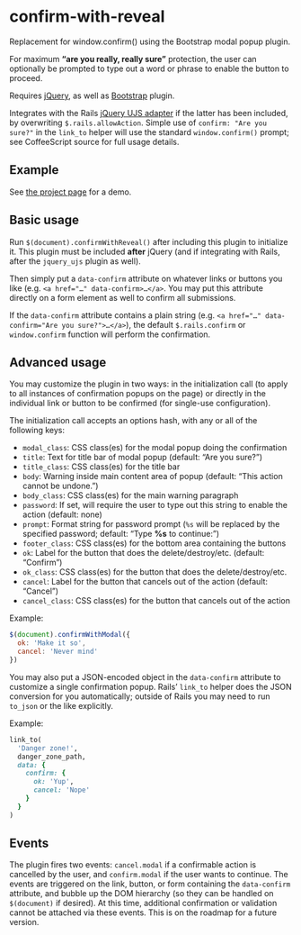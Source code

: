 # confirm-with-reveal

Replacement for window.confirm() using the Bootstrap modal popup plugin.

For maximum **“are you really, really sure”** protection, the user can optionally be prompted to type out a word or phrase to enable the button to proceed.

Requires [jQuery](http://jquery.com/), as well as [Bootstrap](http://getbootstrap.com/javascript/#modals) plugin.

Integrates with the Rails [jQuery UJS adapter](https://github.com/indirect/jquery-rails) if the latter has been included, by overwriting `$.rails.allowAction`. Simple use of `confirm: "Are you sure?"` in the `link_to` helper will use the standard `window.confirm()` prompt; see CoffeeScript source for full usage details.

## Example

See [the project page](http://snocorp.github.io/confirm-with-bs-modal/) for a demo.

## Basic usage

Run `$(document).confirmWithReveal()` after including this plugin to initialize it. This plugin must be included **after** jQuery (and if integrating with Rails, after the `jquery_ujs` plugin as well).

Then simply put a `data-confirm` attribute on whatever links or buttons you like (e.g. `<a href="…" data-confirm>…</a>`. You may put this attribute directly on a form element as well to confirm all submissions.

If the `data-confirm` attribute contains a plain string (e.g. `<a href="…" data-confirm="Are you sure?">…</a>`), the default `$.rails.confirm` or `window.confirm` function will perform the confirmation.

## Advanced usage

You may customize the plugin in two ways: in the initialization call (to apply to all instances of confirmation popups on the page) or directly in the individual link or button to be confirmed (for single-use configuration).

The initialization call accepts an options hash, with any or all of the following keys:

  - `modal_class`: CSS class(es) for the modal popup doing the confirmation
  - `title`: Text for title bar of modal popup (default: “Are you sure?”)
  - `title_class`: CSS class(es) for the title bar
  - `body`: Warning inside main content area of popup (default: “This action cannot be undone.”)
  - `body_class`: CSS class(es) for the main warning paragraph
  - `password`: If set, will require the user to type out this string to enable the action (default: none)
  - `prompt`: Format string for password prompt (`%s` will be replaced by the specified password; default: “Type <strong>%s</strong> to continue:”)
  - `footer_class`: CSS class(es) for the bottom area containing the buttons
  - `ok`: Label for the button that does the delete/destroy/etc. (default: “Confirm”)
  - `ok_class`: CSS class(es) for the button that does the delete/destroy/etc.
  - `cancel`: Label for the button that cancels out of the action (default: “Cancel”)
  - `cancel_class`: CSS class(es) for the button that cancels out of the action

Example:

```javascript
$(document).confirmWithModal({
  ok: 'Make it so',
  cancel: 'Never mind'
})
```

You may also put a JSON-encoded object in the `data-confirm` attribute to customize a single confirmation popup. Rails’ `link_to` helper does the JSON conversion for you automatically; outside of Rails you may need to run `to_json` or the like explicitly.

Example:

```ruby
link_to(
  'Danger zone!',
  danger_zone_path,
  data: {
    confirm: {
      ok: 'Yup',
      cancel: 'Nope'
    }
  }
)
```

## Events

The plugin fires two events: `cancel.modal` if a confirmable action is cancelled by the user, and `confirm.modal` if the user wants to continue. The events are triggered on the link, button, or form containing the `data-confirm` attribute, and bubble up the DOM hierarchy (so they can be handled on `$(document)` if desired). At this time, additional confirmation or validation cannot be attached via these events. This is on the roadmap for a future version.
